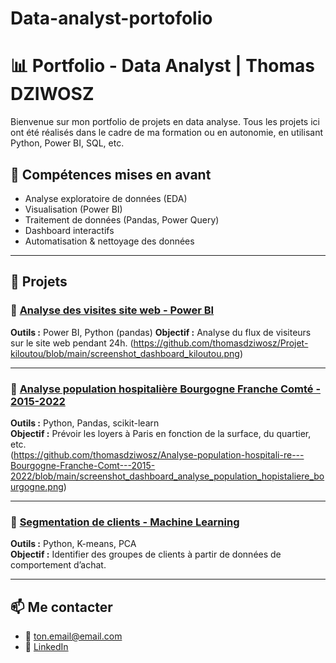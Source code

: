 # Data-analyst-portofolio

# 📊 Portfolio - Data Analyst | Thomas DZIWOSZ

Bienvenue sur mon portfolio de projets en data analyse. Tous les projets ici ont été réalisés dans le cadre de ma formation ou en autonomie, en utilisant Python, Power BI, SQL, etc.

## 🧠 Compétences mises en avant
- Analyse exploratoire de données (EDA)
- Visualisation (Power BI)
- Traitement de données (Pandas, Power Query)
- Dashboard interactifs
- Automatisation & nettoyage des données

---

## 🚀 Projets

### 🔹 [Analyse des visites site web - Power BI](https://github.com/thomasdziwosz/Projet-kiloutou) 
**Outils :** Power BI, Python (pandas)
**Objectif :** Analyse du flux de visiteurs sur le site web pendant 24h.
(https://github.com/thomasdziwosz/Projet-kiloutou/blob/main/screenshot_dashboard_kiloutou.png)

---

### 🔹 [Analyse population hospitalière Bourgogne Franche Comté - 2015-2022](https://github.com/thomasdziwosz/Analyse-population-hospitali-re---Bourgogne-Franche-Comt---2015-2022)
**Outils :** Python, Pandas, scikit-learn  
**Objectif :** Prévoir les loyers à Paris en fonction de la surface, du quartier, etc.  
(https://github.com/thomasdziwosz/Analyse-population-hospitali-re---Bourgogne-Franche-Comt---2015-2022/blob/main/screenshot_dashboard_analyse_population_hopistaliere_bourgogne.png)

---

### 🔹 [Segmentation de clients - Machine Learning](https://github.com/toncompte/segmentation-clients)
**Outils :** Python, K-means, PCA  
**Objectif :** Identifier des groupes de clients à partir de données de comportement d’achat.

---

## 📫 Me contacter
- 📧 [ton.email@email.com](mailto:ton.email@email.com)
- 💼 [LinkedIn](https://linkedin.com/in/tonprofil)
